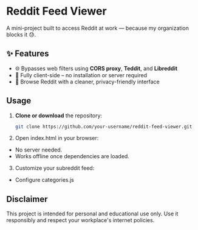 # Reddit Feed Viewer

A mini-project built to access Reddit at work — because my organization blocks it 😓.

## ✨ Features

- 🌐 Bypasses web filters using **CORS proxy**, **Teddit**, and **Libreddit**
- 📂 Fully client-side – no installation or server required
- 📰 Browse Reddit with a cleaner, privacy-friendly interface

## Usage

1. **Clone or download** the repository:
   ```bash
   git clone https://github.com/your-username/reddit-feed-viewer.git 
   ```

2. Open index.html in your browser:
- No server needed.
- Works offline once dependencies are loaded.

3. Customize your subreddit feed:
- Configure categories.js

 ## Disclaimer
This project is intended for personal and educational use only.
Use it responsibly and respect your workplace's internet policies.
